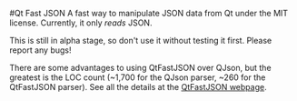 #Qt Fast JSON
A fast way to manipulate JSON data from Qt under the MIT license.
Currently, it only *reads* JSON.

This is still in alpha stage, so don't use it without testing it first.
Please report any bugs!

There are some advantages to using QtFastJSON over QJson, but the greatest is the LOC count (~1,700 for the QJson parser, ~260 for the QtFastJSON parser).
See all the details at the [QtFastJSON webpage](http://waddlesplash.github.com/qtfastjson/).
